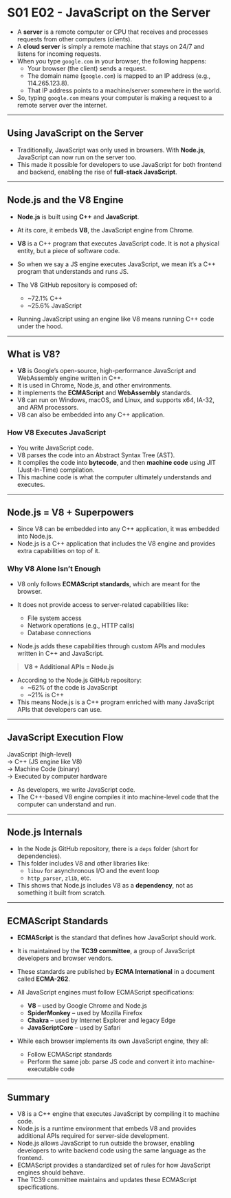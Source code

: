 # S01 E02 - JavaScript on the Server

- A **server** is a remote computer or CPU that receives and processes requests from other computers (clients).
- A **cloud server** is simply a remote machine that stays on 24/7 and listens for incoming requests.
- When you type `google.com` in your browser, the following happens:
  - Your browser (the client) sends a request.
  - The domain name (`google.com`) is mapped to an IP address (e.g., 114.265.123.8).
  - That IP address points to a machine/server somewhere in the world.
- So, typing `google.com` means your computer is making a request to a remote server over the internet.

---

## Using JavaScript on the Server

- Traditionally, JavaScript was only used in browsers. With **Node.js**, JavaScript can now run on the server too.
- This made it possible for developers to use JavaScript for both frontend and backend, enabling the rise of **full-stack JavaScript**.

---

## Node.js and the V8 Engine

- **Node.js** is built using **C++** and **JavaScript**.
- At its core, it embeds **V8**, the JavaScript engine from Chrome.
- **V8** is a C++ program that executes JavaScript code. It is not a physical entity, but a piece of software code.
- So when we say a JS engine executes JavaScript, we mean it’s a C++ program that understands and runs JS.

- The V8 GitHub repository is composed of:
  - ~72.1% C++
  - ~25.6% JavaScript
- Running JavaScript using an engine like V8 means running C++ code under the hood.

---

## What is V8?

- **V8** is Google’s open-source, high-performance JavaScript and WebAssembly engine written in C++.
- It is used in Chrome, Node.js, and other environments.
- It implements the **ECMAScript** and **WebAssembly** standards.
- V8 can run on Windows, macOS, and Linux, and supports x64, IA-32, and ARM processors.
- V8 can also be embedded into any C++ application.

### How V8 Executes JavaScript

- You write JavaScript code.
- V8 parses the code into an Abstract Syntax Tree (AST).
- It compiles the code into **bytecode**, and then **machine code** using JIT (Just-In-Time) compilation.
- This machine code is what the computer ultimately understands and executes.

---

## Node.js = V8 + Superpowers

- Since V8 can be embedded into any C++ application, it was embedded into Node.js.
- Node.js is a C++ application that includes the V8 engine and provides extra capabilities on top of it.

### Why V8 Alone Isn’t Enough

- V8 only follows **ECMAScript standards**, which are meant for the browser.
- It does not provide access to server-related capabilities like:

  - File system access
  - Network operations (e.g., HTTP calls)
  - Database connections

- Node.js adds these capabilities through custom APIs and modules written in C++ and JavaScript.

> **V8 + Additional APIs = Node.js**

- According to the Node.js GitHub repository:
  - ~62% of the code is JavaScript
  - ~21% is C++
- This means Node.js is a C++ program enriched with many JavaScript APIs that developers can use.

---

## JavaScript Execution Flow

JavaScript (high-level)  
→ C++ (JS engine like V8)  
→ Machine Code (binary)  
→ Executed by computer hardware

- As developers, we write JavaScript code.
- The C++-based V8 engine compiles it into machine-level code that the computer can understand and run.

---

## Node.js Internals

- In the Node.js GitHub repository, there is a `deps` folder (short for dependencies).
- This folder includes V8 and other libraries like:
  - `libuv` for asynchronous I/O and the event loop
  - `http_parser`, `zlib`, etc.
- This shows that Node.js includes V8 as a **dependency**, not as something it built from scratch.

---

## ECMAScript Standards

- **ECMAScript** is the standard that defines how JavaScript should work.
- It is maintained by the **TC39 committee**, a group of JavaScript developers and browser vendors.
- These standards are published by **ECMA International** in a document called **ECMA-262**.

- All JavaScript engines must follow ECMAScript specifications:

  - **V8** – used by Google Chrome and Node.js
  - **SpiderMonkey** – used by Mozilla Firefox
  - **Chakra** – used by Internet Explorer and legacy Edge
  - **JavaScriptCore** – used by Safari

- While each browser implements its own JavaScript engine, they all:
  - Follow ECMAScript standards
  - Perform the same job: parse JS code and convert it into machine-executable code

---

## Summary

- V8 is a C++ engine that executes JavaScript by compiling it to machine code.
- Node.js is a runtime environment that embeds V8 and provides additional APIs required for server-side development.
- Node.js allows JavaScript to run outside the browser, enabling developers to write backend code using the same language as the frontend.
- ECMAScript provides a standardized set of rules for how JavaScript engines should behave.
- The TC39 committee maintains and updates these ECMAScript specifications.

